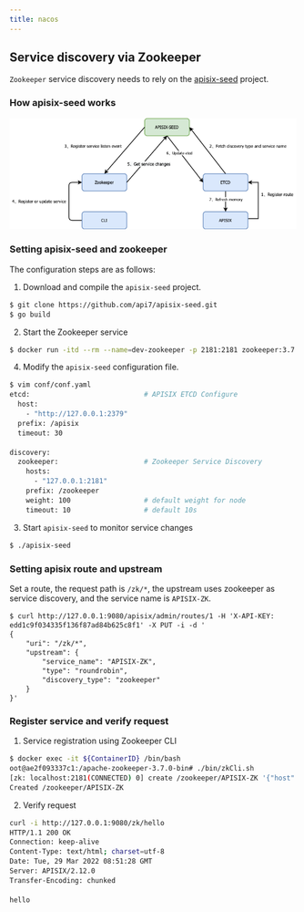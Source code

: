 ```yaml
---
title: nacos
---
```


<!--
#
# Licensed to the Apache Software Foundation (ASF) under one or more
# contributor license agreements.  See the NOTICE file distributed with
# this work for additional information regarding copyright ownership.
# The ASF licenses this file to You under the Apache License, Version 2.0
# (the "License"); you may not use this file except in compliance with
# the License.  You may obtain a copy of the License at
#
#     http://www.apache.org/licenses/LICENSE-2.0
#
# Unless required by applicable law or agreed to in writing, software
# distributed under the License is distributed on an "AS IS" BASIS,
# WITHOUT WARRANTIES OR CONDITIONS OF ANY KIND, either express or implied.
# See the License for the specific language governing permissions and
# limitations under the License.
#
-->

## Service discovery via Zookeeper

`Zookeeper` service discovery needs to rely on the [apisix-seed](https://github.com/api7/apisix-seed) project.

### How apisix-seed works

![APISIX-SEED](../../../assets/images/apisix-seed.png)

### Setting apisix-seed and zookeeper

The configuration steps are as follows:

1. Download and compile the `apisix-seed` project.

```bash
$ git clone https://github.com/api7/apisix-seed.git
$ go build
```

2. Start the Zookeeper service

```bash
$ docker run -itd --rm --name=dev-zookeeper -p 2181:2181 zookeeper:3.7.0
```

4. Modify the `apisix-seed` configuration file.

```bash
$ vim conf/conf.yaml
etcd:                            # APISIX ETCD Configure
  host:
    - "http://127.0.0.1:2379"
  prefix: /apisix
  timeout: 30

discovery:
  zookeeper:                     # Zookeeper Service Discovery
    hosts:
      - "127.0.0.1:2181"
    prefix: /zookeeper
    weight: 100                  # default weight for node
    timeout: 10                  # default 10s
```

3. Start `apisix-seed` to monitor service changes

```bash
$ ./apisix-seed
```

### Setting apisix route and upstream

Set a route, the request path is `/zk/*`, the upstream uses zookeeper as service discovery, and the service name
is `APISIX-ZK`.

```shell
$ curl http://127.0.0.1:9080/apisix/admin/routes/1 -H 'X-API-KEY: edd1c9f034335f136f87ad84b625c8f1' -X PUT -i -d '
{
    "uri": "/zk/*",
    "upstream": {
        "service_name": "APISIX-ZK",
        "type": "roundrobin",
        "discovery_type": "zookeeper"
    }
}'
```

### Register service and verify request

1. Service registration using Zookeeper CLI

```bash
$ docker exec -it ${ContainerID} /bin/bash
oot@ae2f093337c1:/apache-zookeeper-3.7.0-bin# ./bin/zkCli.sh
[zk: localhost:2181(CONNECTED) 0] create /zookeeper/APISIX-ZK '{"host":"127.0.0.1:1980","weight":100}'
Created /zookeeper/APISIX-ZK
```

2. Verify request

```bash
curl -i http://127.0.0.1:9080/zk/hello
HTTP/1.1 200 OK
Connection: keep-alive
Content-Type: text/html; charset=utf-8
Date: Tue, 29 Mar 2022 08:51:28 GMT
Server: APISIX/2.12.0
Transfer-Encoding: chunked

hello
```
